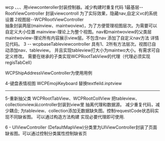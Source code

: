 
wcp
、、、用viewconteroller封装控制器。减少构建时重复代码
1最基层--RootViewController 
    封装viewcontroll 为了实际效果，隐藏nav,自定义vc的系统设置
    2视图层--WCPRootViewController   
    抽象封装两层(mainview、maintwoview)，为了方便管理视图层次。为需要可以自定义大小位置
    mainview-理论上为整个视图。nav和maintwoview的父类层
    maintwoview-理论所有内容展示view层。不包含nav
    添加了自定义nav方法 详情见代码。
3 -- wcpbaseTableviewcontroller
    具有1、2所有方法层次。视图已自动添加nav、tableview。
    并且实现tableview打大小为maintwo大小。有需求可自定义修改。
    需要在继承的子类实现WCPRootTabView的代理（代理必须实现regisTabCell） 

WCPShipAddressViewController为使用用例

4-键盘表情视图 WCPEmojiKeyboard
替换textfeild.inptview


------------
5-重新抽父类 WCPRootTabView、WCPRootCollView
    把tableview、collectionview从controller封装到view里
    抽离代理和数据源。 减少重复代码，减少耦合;
    为tableview、collection添加无数据缺失图。控制requestCode状态码实现不同缺省图。
    可以通过构造方法构建 实现必要代理即可使用.


6 - UIViewController (DefaultMapView)分类里为UIViewController封装了页面缺省图。可以通过控制分类属性控制缺省页
